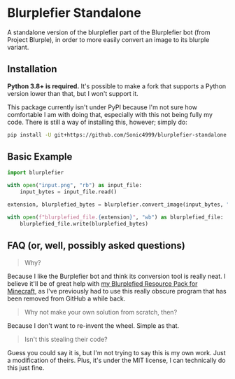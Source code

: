 # Blurplefier Standalone

A standalone version of the blurplefier part of the Blurplefier bot (from Project Blurple), in order to more easily convert an image to its blurple variant.

## Installation

**Python 3.8+ is required.** It's possible to make a fork that supports a Python version lower than that, but I won't support it.

This package currently isn't under PyPI because I'm not sure how comfortable I am with doing that, especially with this not being fully my code. There is still a way of installing this, however; simply do:

```sh
pip install -U git+https://github.com/Sonic4999/blurplefier-standalone.git
```

## Basic Example
```python
import blurplefier

with open("input.png", "rb") as input_file:
    input_bytes = input_file.read()

extension, blurplefied_bytes = blurplefier.convert_image(input_bytes, "classic")

with open(f"blurplefied_file.{extension}", "wb") as blurplefied_file:
    blurplefied_file.write(blurplefied_bytes)
```


## FAQ (or, well, possibly asked questions)
> Why?

Because I like the Burplefier bot and think its conversion tool is really neat. I believe it'll be of great help with [my Blurplefied Resource Pack for Minecraft](https://github.com/Sonic4999/Blurplefied-Resource-Pack), as I've previously had to use this really obscure program that has been removed from GitHub a while back.

> Why not make your own solution from scratch, then?

Because I don't want to re-invent the wheel. Simple as that.

> Isn't this stealing their code?

Guess you could say it is, but I'm not trying to say this is my own work. Just a modification of theirs. Plus, it's under the MIT license, I can technically do this just fine.
